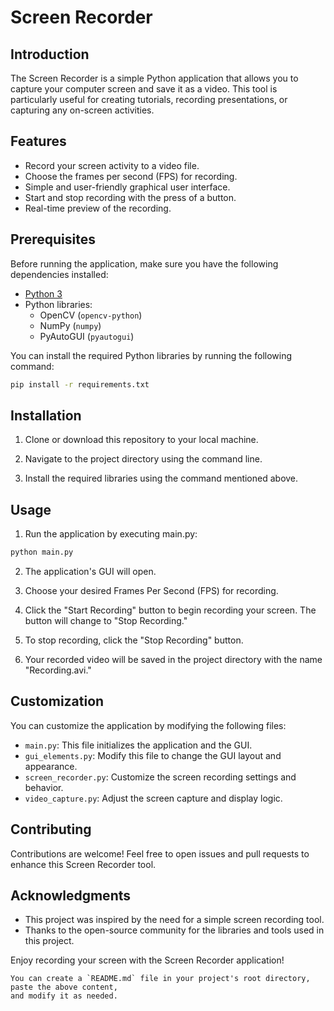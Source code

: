 # Screen Recorder

## Introduction

The Screen Recorder is a simple Python application that allows you to capture your computer screen and save it as a video. This tool is particularly useful for creating tutorials, recording presentations, or capturing any on-screen activities.

## Features

- Record your screen activity to a video file.
- Choose the frames per second (FPS) for recording.
- Simple and user-friendly graphical user interface.
- Start and stop recording with the press of a button.
- Real-time preview of the recording.

## Prerequisites

Before running the application, make sure you have the following dependencies installed:

- [Python 3](https://www.python.org/downloads/)
- Python libraries:
  - OpenCV (`opencv-python`)
  - NumPy (`numpy`)
  - PyAutoGUI (`pyautogui`)

You can install the required Python libraries by running the following command:

```bash
pip install -r requirements.txt
```

## Installation
1. Clone or download this repository to your local machine.

2. Navigate to the project directory using the command line.

3. Install the required libraries using the command mentioned above.

## Usage
1. Run the application by executing main.py:
```bash
python main.py
```
2. The application's GUI will open.

3. Choose your desired Frames Per Second (FPS) for recording.

4. Click the "Start Recording" button to begin recording your screen. The button will change to "Stop Recording."

5. To stop recording, click the "Stop Recording" button.

6. Your recorded video will be saved in the project directory with the name "Recording.avi."

## Customization
You can customize the application by modifying the following files:

- `main.py`: This file initializes the application and the GUI.
- `gui_elements.py`: Modify this file to change the GUI layout and appearance.
- `screen_recorder.py`: Customize the screen recording settings and behavior.
- `video_capture.py`: Adjust the screen capture and display logic.

## Contributing
Contributions are welcome! Feel free to open issues and pull requests to enhance this Screen Recorder tool.

## Acknowledgments
- This project was inspired by the need for a simple screen recording tool.
- Thanks to the open-source community for the libraries and tools used in this project.


Enjoy recording your screen with the Screen Recorder application!

```vbnet
You can create a `README.md` file in your project's root directory, paste the above content,
and modify it as needed.
```